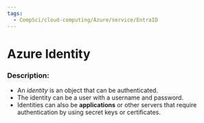 ```yaml
---
tags:
  - CompSci/cloud-computing/Azure/service/EntraID
---
```

# Azure Identity
### Description:
- An _identity_ is an object that can be authenticated. 
- The identity can be a user with a username and password. 
- Identities can also be **applications** or other servers that require authentication by using secret keys or certificates. 
